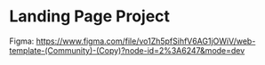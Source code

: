 # Landing Page Project

Figma: https://www.figma.com/file/vo1Zh5pfSihfV6AG1jOWiV/web-template-(Community)-(Copy)?node-id=2%3A6247&mode=dev

